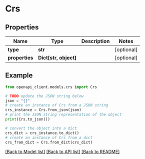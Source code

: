 # Crs


## Properties

Name | Type | Description | Notes
------------ | ------------- | ------------- | -------------
**type** | **str** |  | [optional] 
**properties** | **Dict[str, object]** |  | [optional] 

## Example

```python
from openapi_client.models.crs import Crs

# TODO update the JSON string below
json = "{}"
# create an instance of Crs from a JSON string
crs_instance = Crs.from_json(json)
# print the JSON string representation of the object
print(Crs.to_json())

# convert the object into a dict
crs_dict = crs_instance.to_dict()
# create an instance of Crs from a dict
crs_from_dict = Crs.from_dict(crs_dict)
```
[[Back to Model list]](../README.md#documentation-for-models) [[Back to API list]](../README.md#documentation-for-api-endpoints) [[Back to README]](../README.md)


